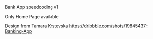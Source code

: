 Bank App speedcoding v1

Only Home Page available 

Design from Tamara Krstevska
https://dribbble.com/shots/19845437-Banking-App